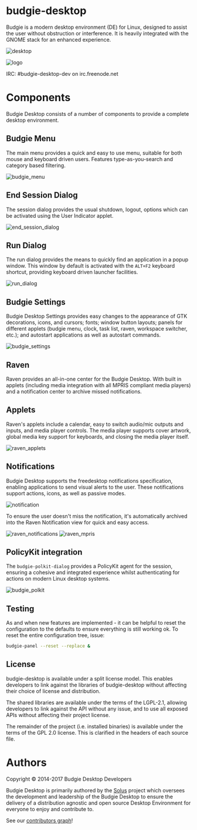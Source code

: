 budgie-desktop
==============

Budgie is a modern desktop environment (DE) for Linux, designed to assist the user without obstruction or interference. It is heavily integrated with the GNOME stack for an enhanced experience.

![desktop](.github/screenshots/Desktop.png)

![logo](https://solus-project.com/imgs/budgie-small.png)

IRC: #budgie-desktop-dev on irc.freenode.net

Components
==========

Budgie Desktop consists of a number of components to provide a complete desktop environment.

Budgie Menu
---------

The main menu provides a quick and easy to use menu, suitable for both mouse and keyboard driven users. Features type-as-you-search and category based filtering.

![budgie_menu](.github/screenshots/Menu.png)

End Session Dialog
------------------

The session dialog provides the usual shutdown, logout, options which can be activated using the User Indicator applet.

![end_session_dialog](.github/screenshots/EndSession.png)

Run Dialog
----------

The run dialog provides the means to quickly find an application in a popup window. This window by default is activated with the `ALT+F2` keyboard shortcut, providing keyboard driven launcher facilities.

![run_dialog](.github/screenshots/RunDialog.png)

Budgie Settings
---------------

Budgie Desktop Settings provides easy changes to the appearance of GTK decorations, icons, and cursors; fonts; window button layouts; panels for different applets (budgie menu, clock, task list, raven, workspace switcher, etc.); and autostart applications as well as autostart commands.

![budgie_settings](.github/screenshots/Settings.png)

Raven
------

Raven provides an all-in-one center for the Budgie Desktop. With built in applets (including media integration with all MPRIS compliant media players) and a notification center to archive missed notifications.

Applets
-------

Raven's applets include a calendar, easy to switch audio/mic outputs and inputs, and media player controls. The media player supports cover artwork, global media key support for keyboards, and closing the media player itself.

![raven_applets](.github/screenshots/Raven_Applets.png)

Notifications
-------------

Budgie Desktop supports the freedesktop notifications specification, enabling applications to send visual alerts to the user. These notifications support actions, icons, as well as passive modes.

![notification](.github/screenshots/Notification.png)

To ensure the user doesn't miss the notification, it's automatically archived into the Raven Notification view for quick and easy access.

![raven_notifications](.github/screenshots/Raven_Notifications.png)
![raven_mpris](.github/screenshots/Raven_Notifications_Archived.png)

PolicyKit integration
---------------------

The `budgie-polkit-dialog` provides a PolicyKit agent for the session, ensuring a cohesive and integrated experience whilst authenticating for actions on modern Linux desktop systems.

![budgie_polkit](.github/screenshots/Polkit.png)

Testing
------

As and when new features are implemented - it can be helpful to reset the configuration to the defaults to ensure everything is still working ok. To reset the entire configuration tree, issue:

```bash
budgie-panel --reset --replace &
```

License
-------

budgie-desktop is available under a split license model. This enables
developers to link against the libraries of budgie-desktop without
affecting their choice of license and distribution.

The shared libraries are available under the terms of the LGPL-2.1,
allowing developers to link against the API without any issue, and
to use all exposed APIs without affecting their project license.

The remainder of the project (i.e. installed binaries) is available
under the terms of the GPL 2.0 license. This is clarified in the headers
of each source file.

Authors
=======

Copyright © 2014-2017 Budgie Desktop Developers

Budgie Desktop is primarily authored by the [Solus](https://solus-project.com) project which oversees
the development and leadership of the Budgie Desktop to ensure the delivery of a distribution agnostic
and open source Desktop Environment for everyone to enjoy and contribute to.

See our [contributors graph](https://github.com/solus-project/budgie-desktop/graphs/contributors)!
